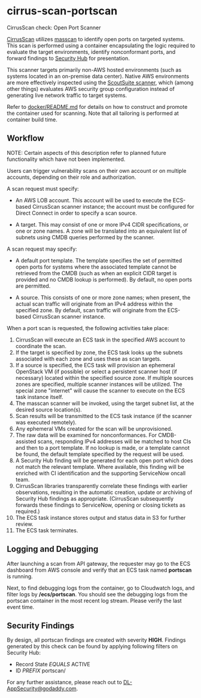 # cirrus-scan-portscan

CirrusScan check: Open Port Scanner

[CirrusScan](https://github.secureserver.net/appservices/CirrusScan) utilizes
[masscan](https://github.com/robertdavidgraham/masscan) to identify open ports
on targeted systems. This scan is performed using a container encapsulating the
logic required to evaluate the target environments, identify nonconformant ports,
and forward findings to
[Security Hub](https://docs.aws.amazon.com/securityhub/latest/userguide/)
for presentation.

This scanner targets primarily non-AWS hosted environments (such as systems
located in an on-premise data center). Native AWS environments are more effectively
inspected using the
[ScoutSuite scanner](https://github.secureserver.net/appservices/cirrus-scan-scoutsuite),
which (among other things) evaluates AWS security group configuration instead of
generating live network traffic to target systems.

Refer to [docker/README.md](docker/README.md) for details on how to construct
and promote the container used for scanning. Note that all tailoring is
performed at container build time.

## Workflow

NOTE: Certain aspects of this description refer to planned future functionality
which have not been implemented.

Users can trigger vulnerability scans on their own account or on multiple
accounts, depending on their role and authorization.

A scan request must specify:

* An AWS LOB account. This account will be used to execute the ECS-based
  CirrusScan scanner instance; the account must be configured for Direct Connect
  in order to specify a scan source.

* A target. This may consist of one or more IPv4 CIDR specifications, or one or
  zone names. A zone will be translated into an equivalent list of subnets using
  CMDB queries performed by the scanner.

A scan request may specify:

* A default port template. The template specifies the set of permitted open ports
  for systems where the associated template cannot be retrieved from the CMDB
  (such as when an explicit CIDR target is provided and no CMDB lookup is
  performed). By default, no open ports are permitted.

* A source. This consists of one or more zone names; when present, the actual
  scan traffic will originate from an IPv4 address within the specified zone.
  By default, scan traffic will originate from the ECS-based CirrusScan scanner
  instance.

When a port scan is requested, the following activities take place:

1. CirrusScan will execute an ECS task in the specified AWS account to
   coordinate the scan.
2. If the target is specified by zone, the ECS task looks up the subnets
   associated with each zone and uses these as scan targets.
3. If a source is specified, the ECS task will provision an ephemeral
   OpenStack VM (if possible) or select a persistent scanner host (if necessary)
   located within the specified source zone. If multiple sources zones are
   specified, multiple scanner instances will be utilized. The special zone
   "internet" will cause the scanner to execute on the ECS task instance itself.
4. The masscan scanner will be invoked, using the target subnet list, at the
   desired source location(s).
5. Scan results will be transmitted to the ECS task instance (if the scanner was
   executed remotely).
6. Any ephemeral VMs created for the scan will be unprovisioned.
7. The raw data will be examined for nonconformances. For CMDB-assisted scans,
   responding IPv4 addresses will be matched to host CIs and then to a port
   template. If no lookup is made, or a template cannot be found, the default
   template specified by the request will be used.
8. A Security Hub finding will be generated for each open port which does not
   match the relevant template. Where available, this finding will be enriched
   with CI identification and the supporting ServiceNow oncall team.
9. CirrusScan libraries transparently correlate these findings with earlier
   observations, resulting in the automatic creation, update or archiving of
   Security Hub findings as appropriate. (CirrusScan subsequently forwards these
   findings to ServiceNow, opening or closing tickets as required.)
10. The ECS task instance stores output and status data in S3 for further review.
11. The ECS task terminates.

## Logging and Debugging

After launching a scan from API gateway, the requester may go to the ECS
dashboard from AWS console and verify that an ECS task named **portscan** is running.

Next, to find debugging logs from the container, go to Cloudwatch logs, and
filter logs by **/ecs/portscan**. You should see the debugging logs from the
portscan container in the most recent log stream. Please verify the last event time.
  
## Security Findings

By design, all portscan findings are created with severity **HIGH**.
Findings generated by this check can be found by applying following filters on
Security Hub:

* Record State _EQUALS_ ACTIVE
* ID _PREFIX_ portscan/
  
For any further assistance, please reach out to DL-AppSecurity@godaddy.com.
